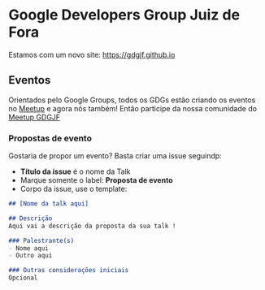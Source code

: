 # Google Developers Group Juiz de Fora

Estamos com um novo site: https://gdgjf.github.io

## Eventos 
Orientados pelo Google Groups, todos os GDGs estão criando os eventos no [Meetup](https://www.meetup.com) e agora nós também! Então participe da nossa comunidade do [Meetup GDGJF](https://www.meetup.com/Google-Developers-Group-Juiz-de-Fora) 
 
### Propostas de evento
Gostaria de propor um evento? Basta criar uma issue seguindp: 

- **Título da issue** é o nome da Talk
- Marque somente o label: **Proposta de evento**
- Corpo da issue, use o template:
```markdown
## [Nome da talk aqui]

## Descrição 
Aqui vai a descrição da proposta da sua talk !

### Palestrante(s)
- Nome aqui
- Outro aqui

### Outras considerações iniciais 
Opcional  
```
